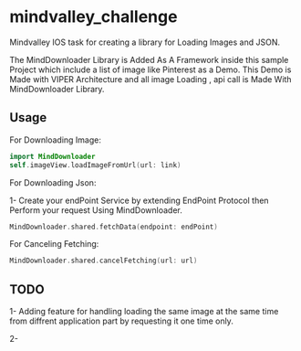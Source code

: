 # mindvalley_challenge
Mindvalley IOS task for creating a library for Loading Images and JSON.

The MindDownloader Library is Added As A Framework inside this sample Project which include a list of image like Pinterest  as a Demo.
This Demo is Made with VIPER Architecture and all image Loading , api call is Made With MindDownloader Library.


## Usage
For Downloading Image:
```swift
import MindDownloader
self.imageView.loadImageFromUrl(url: link)
```
For Downloading Json:

1- Create your endPoint Service by extending EndPoint Protocol then Perform your request Using MindDownloader.

```swift
MindDownloader.shared.fetchData(endpoint: endPoint)
```
For Canceling Fetching:

```swift
MindDownloader.shared.cancelFetching(url: url)
```

## TODO
 1- Adding feature for handling loading the same image at the same time from diffrent application part by requesting it one time only.
 
 2- 
 
